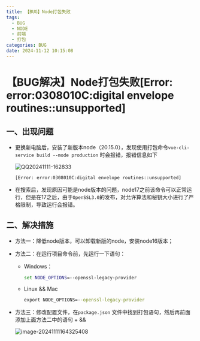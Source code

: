```yaml
---
title: 【BUG】Node打包失败
tags:
  - BUG
  - NODE
  - 前端
  - 打包
categories: BUG
date: 2024-11-12 10:15:08
---
```



# 【BUG解决】Node打包失败[Error: error:0308010C:digital envelope routines::unsupported]

## 一、出现问题

+ 更换新电脑后，安装了新版本node（20.15.0），发现使用打包命令`vue-cli-service build --mode production` 时会报错，报错信息如下

  ![QQ20241111-162833](/img/post/QQ20241111-162833.png)

  ```
  [Error: error:0308010C:digital envelope routines::unsupported]
  ```

+ 在搜索后，发现原因可能是node版本的问题，node17之前该命令可以正常运行，但是在17之后，由于`OpenSSL3.0`的发布，对允许算法和秘钥大小进行了严格限制，导致运行会报错。



## 二、解决措施

+ 方法一：降低node版本，可以卸载新版的node，安装node16版本；

+ 方法二：在运行项目命令前，先运行一下语句：

  + Windows：

    ```cmd
    set NODE_OPTIONS=--openssl-legacy-provider 
    ```

  + Linux && Mac

    ```cmd
    export NODE_OPTIONS=--openssl-legacy-provider 
    ```

+ 方法三：修改配置文件，在`package.json` 文件中找到打包语句，然后再前面添加上面方法二中的语句 + &&

  ![image-20241111164325408](/img/post/image-20241111164325408.png)

  
